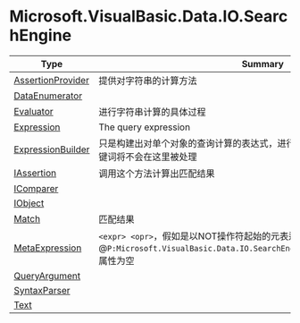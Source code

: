﻿
# Microsoft.VisualBasic.Data.IO.SearchEngine

|Type|Summary|
|----|-------|
|[AssertionProvider](./AssertionProvider.md)|提供对字符串的计算方法|
|[DataEnumerator](./DataEnumerator.md)||
|[Evaluator](./Evaluator.md)|进行字符串计算的具体过程|
|[Expression](./Expression.md)|The query expression|
|[ExpressionBuilder](./ExpressionBuilder.md)|只是构建出对单个对象的查询计算的表达式，进行整个数据集查询的LIMIT和TOP关键词将不会在这里被处理|
|[IAssertion](./IAssertion.md)|调用这个方法计算出匹配结果|
|[IComparer](./IComparer.md)||
|[IObject](./IObject.md)||
|[Match](./Match.md)|匹配结果|
|[MetaExpression](./MetaExpression.md)|``<expr> <opr>``，假如是以NOT操作符起始的元表达式，则@``P:Microsoft.VisualBasic.Data.IO.SearchEngine.MetaExpression.Expression``属性为空|
|[QueryArgument](./QueryArgument.md)||
|[SyntaxParser](./SyntaxParser.md)||
|[Text](./Text.md)||

